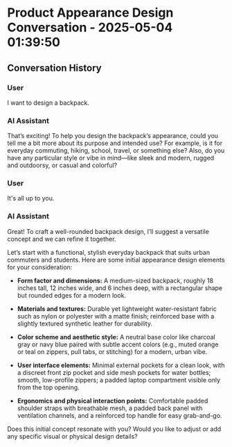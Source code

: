 # Product Appearance Design Conversation - 2025-05-04 01:39:50

## Conversation History

### User

I want to design a backpack.

### AI Assistant

That’s exciting! To help you design the backpack’s appearance, could you tell me a bit more about its purpose and intended use? For example, is it for everyday commuting, hiking, school, travel, or something else? Also, do you have any particular style or vibe in mind—like sleek and modern, rugged and outdoorsy, or casual and colorful?

### User

It's all up to you.

### AI Assistant

Great! To craft a well-rounded backpack design, I’ll suggest a versatile concept and we can refine it together.

Let’s start with a functional, stylish everyday backpack that suits urban commuters and students. Here are some initial appearance design elements for your consideration:

- **Form factor and dimensions:** A medium-sized backpack, roughly 18 inches tall, 12 inches wide, and 6 inches deep, with a rectangular shape but rounded edges for a modern look.

- **Materials and textures:** Durable yet lightweight water-resistant fabric such as nylon or polyester with a matte finish; reinforced base with a slightly textured synthetic leather for durability.

- **Color scheme and aesthetic style:** A neutral base color like charcoal gray or navy blue paired with subtle accent colors (e.g., muted orange or teal on zippers, pull tabs, or stitching) for a modern, urban vibe.

- **User interface elements:** Minimal external pockets for a clean look, with a discreet front zip pocket and side mesh pockets for water bottles; smooth, low-profile zippers; a padded laptop compartment visible only from the top opening.

- **Ergonomics and physical interaction points:** Comfortable padded shoulder straps with breathable mesh, a padded back panel with ventilation channels, and a reinforced top handle for easy grab-and-go.

Does this initial concept resonate with you? Would you like to adjust or add any specific visual or physical design details?


